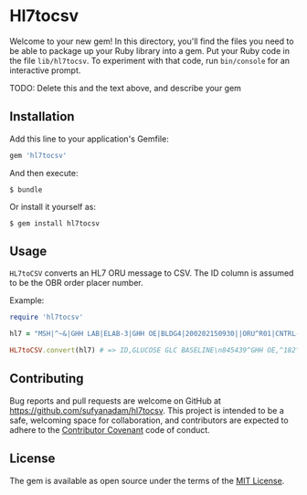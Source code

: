 # Hl7tocsv

Welcome to your new gem! In this directory, you'll find the files you need to be able to package up your Ruby library into a gem. Put your Ruby code in the file `lib/hl7tocsv`. To experiment with that code, run `bin/console` for an interactive prompt.

TODO: Delete this and the text above, and describe your gem

## Installation

Add this line to your application's Gemfile:

```ruby
gem 'hl7tocsv'
```

And then execute:

    $ bundle

Or install it yourself as:

    $ gem install hl7tocsv

## Usage

`HL7toCSV` converts an HL7 ORU message to CSV. The ID column is assumed to be the OBR order placer number.

Example:

```ruby
require 'hl7tocsv'

hl7 = "MSH|^~&|GHH LAB|ELAB-3|GHH OE|BLDG4|200202150930||ORU^R01|CNTRL-3456|P|2.4\nPID|||555-44-4444||EVERYWOMAN^EVE^E^^^^L|JONES|19620320|F|||153 FERNWOOD DR.^^STATESVILLE^OH^35292||(206)3345232|(206)752-121||||AC555444444||67-A4335^OH^20030520\nOBR|1|845439^GHH OE|1045813^GHH LAB|15545^GLC BASELINE|||200202150730|||||||||555-55-5555^PRIMARY^PATRICIA P^^^^MD^^|||||||||F||||||444-44-4444^HIPPOCRATES^HOWARD H^^^^MD\nOBX|1|SN|1554-5^GLUCOSE^POST 12H CFST:MCNC:PT:SER/PLAS:QN||^182|mg/dl|70_105|H|||F\n"

HL7toCSV.convert(hl7) # => ID,GLUCOSE GLC BASELINE\n845439^GHH OE,^182\n
```

## Contributing

Bug reports and pull requests are welcome on GitHub at https://github.com/sufyanadam/hl7tocsv. This project is intended to be a safe, welcoming space for collaboration, and contributors are expected to adhere to the [Contributor Covenant](http://contributor-covenant.org) code of conduct.


## License

The gem is available as open source under the terms of the [MIT License](http://opensource.org/licenses/MIT).

